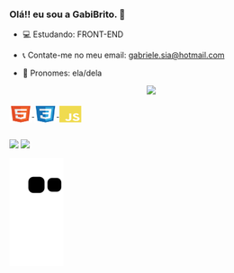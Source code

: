 ### Olá!! eu sou a GabiBrito. 👋

- 💻 Estudando: FRONT-END

- 📞 Contate-me no meu email: gabriele.sia@hotmail.com

- 📍 Pronomes: ela/dela
<div align="center">
  <a href="https://github.com/GsVbrito">
  <img height="180em" src="https://github-readme-stats.vercel.app/api?username=GsVbrito&show_icons=true&theme=vue&include_all_commits=true&count_private=true"/>
</div>

<div style="display: inline_block"><br>
  <img align="center" alt="HTML" height="30" width="40" src="https://raw.githubusercontent.com/devicons/devicon/master/icons/html5/html5-original.svg">
  <img align="center" alt="CSS" height="30" width="40" src="https://raw.githubusercontent.com/devicons/devicon/master/icons/css3/css3-original.svg">
  <img align="center" alt="-Js" height="30" width="40" src="https://raw.githubusercontent.com/devicons/devicon/master/icons/javascript/javascript-plain.svg">
</div>

  
  ##
 
<div> 
  <a href = "mailto:contatogabriele.sia@hotmail.com"><img src="https://img.shields.io/badge/-Gmail-%23333?style=for-the-badge&logo=gmail&logoColor=white" target="_blank"></a>
  <a href="https://www.linkedin.com/in/gabriele-brito-2829911ba/" target="_blank"><img src="https://img.shields.io/badge/-LinkedIn-%230077B5?style=for-the-badge&logo=linkedin&logoColor=white" target="_blank"></a> 
 
  ![Snake animation](https://github.com/rafaballerini/rafaballerini/blob/output/github-contribution-grid-snake.svg)
 
</div>
